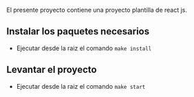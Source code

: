 El presente proyecto contiene una proyecto plantilla de react js.

## Instalar los paquetes necesarios
- Ejecutar desde la raiz el comando `make install`

## Levantar el proyecto
- Ejecutar desde la raiz el comando `make start`
